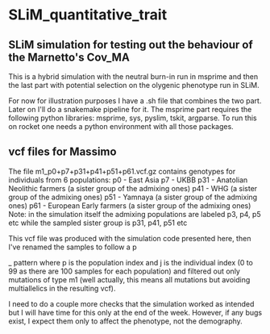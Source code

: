 # SLiM_quantitative_trait
## SLiM simulation for testing out the behaviour of the Marnetto's Cov_MA

This is a hybrid simulation with the neutral burn-in run in msprime and then the last part with potential selection on the olygenic phenotype run in SLiM.

For now for illustration purposes I have a .sh file that combines the two part. Later on I'll do a snakemake pipeline for it.
The msprime part requires the following python libraries: msprime, sys, pyslim, tskit, argparse. To run this on rocket one needs a python environment with all those packages.


## vcf files for Massimo
The file m1_p0+p7+p31+p41+p51+p61.vcf.gz contains genotypes for individuals from 6 populations:
p0 - East Asia
p7 - UKBB
p31 - Anatolian Neolithic farmers (a sister group of the admixing ones)
p41 - WHG (a sister group of the admixing ones)
p51 - Yamnaya (a sister group of the admixing ones)
p61 - European Early farmers (a sister group of the admixing ones)
Note: in the simulation itself the admixing populations are labeled p3, p4, p5 etc while the sampled sister group is p31, p41, p51 etc

This vcf file was produced with the simulation code presented here, then I've renamed the samples to follow a p<p>_<j> pattern where p is the population index and j is the individual index (0 to 99 as there are 100 samples for each population) and filtered out only mutations of type m1 (well actually, this means all mutations but avoiding multiallelics in the resulting vcf).

I need to do a couple more checks that the simulation worked as intended but I will have time for this only at the end of the week. However, if any bugs exist, I expect them only to affect the phenotype, not the demography.
